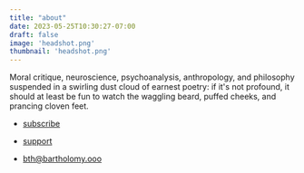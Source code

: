 ```yaml
---
title: "about"
date: 2023-05-25T10:30:27-07:00
draft: false
image: 'headshot.png'
thumbnail: 'headshot.png'
---
```


Moral critique, neuroscience, psychoanalysis, anthropology, and philosophy suspended in a swirling dust cloud of earnest poetry: if it's not profound, it should at least be fun to watch the waggling beard, puffed cheeks, and prancing cloven feet.

* [subscribe](/subscribe/)

* [support](/support/)

* bth@bartholomy.ooo
